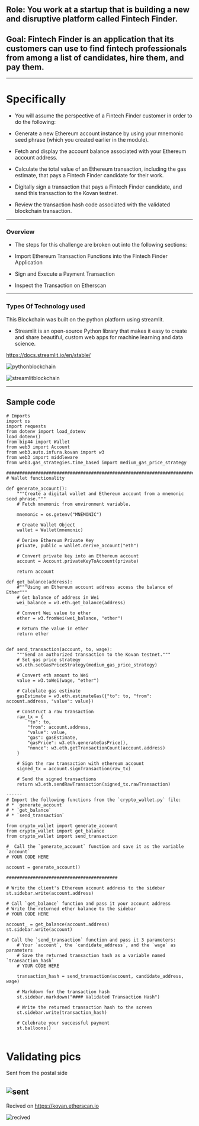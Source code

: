 ## Role: You work at a startup that is building a new and disruptive platform called Fintech Finder.

## Goal: Fintech Finder is an application that its customers can use to find fintech professionals from among a list of candidates, hire them, and pay them.
------

# Specifically 

* You will assume the perspective of a Fintech Finder customer in order to do the following:

* Generate a new Ethereum account instance by using your mnemonic seed phrase (which you created earlier in the module).

* Fetch and display the account balance associated with your Ethereum account address.

* Calculate the total value of an Ethereum transaction, including the gas estimate, that pays a Fintech Finder candidate for their work.

* Digitally sign a transaction that pays a Fintech Finder candidate, and send this transaction to the Kovan testnet.

* Review the transaction hash code associated with the validated blockchain transaction.

------

### Overview 

* The steps for this challenge are broken out into the following sections:

* Import Ethereum Transaction Functions into the Fintech Finder Application
* Sign and Execute a Payment Transaction
* Inspect the Transaction on Etherscan
------

### Types Of Technology used
This Blockchain was built on the python platform using streamlit. 

* Streamlit is an open-source Python library that makes it easy to create and share beautiful, custom web apps for machine learning and data science. 

https://docs.streamlit.io/en/stable/


![pythonblockchain](https://media.onlinecoursebay.com/2019/07/30020503/2454264_fd7c-750x405.jpg)

![streamlitblockchain](https://blog.jcharistech.com/wp-content/uploads/2020/11/workingwithstfileuploads_streamlit_jcharistech.png)

-----

## Sample code 
```
# Imports
import os
import requests
from dotenv import load_dotenv
load_dotenv()
from bip44 import Wallet
from web3 import Account
from web3.auto.infura.kovan import w3
from web3 import middleware
from web3.gas_strategies.time_based import medium_gas_price_strategy

################################################################################
# Wallet functionality

def generate_account():
    """Create a digital wallet and Ethereum account from a mnemonic seed phrase."""
    # Fetch mnemonic from environment variable.
    
    mnemonic = os.getenv("MNEMONIC")

    # Create Wallet Object
    wallet = Wallet(mnemonic)

    # Derive Ethereum Private Key
    private, public = wallet.derive_account("eth")

    # Convert private key into an Ethereum account
    account = Account.privateKeyToAccount(private)

    return account

def get_balance(address):
    #"""Using an Ethereum account address access the balance of Ether"""
    # Get balance of address in Wei
    wei_balance = w3.eth.get_balance(address)

    # Convert Wei value to ether
    ether = w3.fromWei(wei_balance, "ether")

    # Return the value in ether
    return ether


def send_transaction(account, to, wage):
    """Send an authorized transaction to the Kovan testnet."""
    # Set gas price strategy
    w3.eth.setGasPriceStrategy(medium_gas_price_strategy)

    # Convert eth amount to Wei
    value = w3.toWei(wage, "ether")

    # Calculate gas estimate
    gasEstimate = w3.eth.estimateGas({"to": to, "from": account.address, "value": value})

    # Construct a raw transaction
    raw_tx = {
        "to": to,
        "from": account.address,
        "value": value,
        "gas": gasEstimate,
        "gasPrice": w3.eth.generateGasPrice(),
        "nonce": w3.eth.getTransactionCount(account.address)
    }

    # Sign the raw transaction with ethereum account
    signed_tx = account.signTransaction(raw_tx)

    # Send the signed transactions
    return w3.eth.sendRawTransaction(signed_tx.rawTransaction)

------
# Import the following functions from the `crypto_wallet.py` file:
# * `generate_account`
# * `get_balance`
# * `send_transaction`

from crypto_wallet import generate_account
from crypto_wallet import get_balance
from crypto_wallet import send_transaction 

#  Call the `generate_account` function and save it as the variable `account`
# YOUR CODE HERE

account = generate_account()

##########################################

# Write the client's Ethereum account address to the sidebar
st.sidebar.write(account.address)

# Call `get_balance` function and pass it your account address
# Write the returned ether balance to the sidebar
# YOUR CODE HERE

account_ = get_balance(account.address)
st.sidebar.write(account)

# Call the `send_transaction` function and pass it 3 parameters:
    # Your `account`, the `candidate_address`, and the `wage` as parameters
    # Save the returned transaction hash as a variable named `transaction_hash`
    # YOUR CODE HERE
    
    transaction_hash = send_transaction(account, candidate_address, wage)

    # Markdown for the transaction hash
    st.sidebar.markdown("#### Validated Transaction Hash")

    # Write the returned transaction hash to the screen
    st.sidebar.write(transaction_hash)

    # Celebrate your successful payment
    st.balloons()


```
# Validating pics 
Sent from the postal side

![sent](https://user-images.githubusercontent.com/73854785/118416273-bdf68780-b663-11eb-9b2e-50c816959062.png)
-----
Recived on https://kovan.etherscan.io 

![recived](https://user-images.githubusercontent.com/73854785/118416291-cc44a380-b663-11eb-97c1-eece837522f1.PNG)

